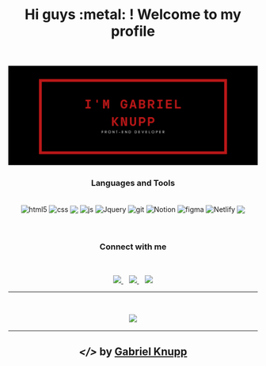 <h1 align="center">Hi guys :metal: ! Welcome to my profile</h1>
<br><br>
<img src="1.png" width="1000">
     
<h3 align="center">Languages and Tools</h3>
<br>
<div align="center">
  <img align="center" alt="html5" src="https://img.shields.io/badge/HTML5-E34F26?style=for-the-badge&logo=html5&logoColor=white" />
  <img align="center" alt="css" src="https://img.shields.io/badge/CSS3-1572B6?style=for-the-badge&logo=css3&logoColor=white" />
  <img align="center" src="https://img.shields.io/badge/Bootstrap-563D7C?style=for-the-badge&logo=bootstrap&logoColor=white" />
  <img align="center" alt="js" src="https://img.shields.io/badge/JavaScript-F7DF1E?style=for-the-badge&logo=javascript&logoColor=black" />
     <img align="center" alt="Jquery" src="https://img.shields.io/badge/jQuery-38B2AC?style=for-the-badge&logo=jquery&logoColor=white" />
  <img align="center" alt="git" src="https://img.shields.io/badge/Git-20232A?style=for-the-badge&logo=git&logoColor=white" />
  <img align="center" alt="Notion" src="https://img.shields.io/badge/Notion-000000?style=for-the-badge&logo=notion&logoColor=white" />
  <img align="center" alt="figma" src="https://img.shields.io/badge/Figma-161637?style=for-the-badge&logo=figma&logoColor=white" />
     <img align="center" alt="Netlify" src="https://img.shields.io/badge/Netlify-430098?style=for-the-badge&logo=netlify&logoColor=white" />
     <img align="center" src="https://img.shields.io/badge/Visual_Studio_Code-0078D4?style=for-the-badge&logo=visual%20studio%20code&logoColor=white" />
</div><br>
<br>
<h3 align="center">Connect with me</h3>
<br>
<p align='center'>
  
  <a href="https://www.linkedin.com/in/gabriel-knupp/">
    <img src="https://img.shields.io/badge/linkedin-%230077B5.svg?&style=for-the-badge&logo=linkedin&logoColor=white" />
  </a>&nbsp;&nbsp;
  <a href="https://www.instagram.com/gabrielknpp/">
    <img src="https://img.shields.io/badge/instagram-%23E4405F.svg?&style=for-the-badge&logo=instagram&logoColor=white" />
  </a>&nbsp;&nbsp;
    <img src="https://img.shields.io/badge/Gmail-D14836?style=for-the-badge&logo=gmail&logoColor=white" />
  
</p>
<hr>
<br>
<p align="center"> <img src="https://github-readme-stats.vercel.app/api?username=gknpp23&show_icons=true&theme=dark&locale=en">
<br><hr>
<h2 align="center"> <em>&lt;/&gt;</em>  by <a href=https://github.com/gknpp23" target="_blank">Gabriel Knupp</a> </h2>
